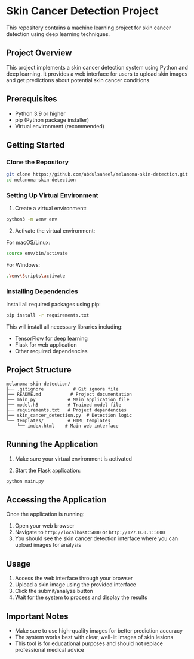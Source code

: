 # Skin Cancer Detection Project

This repository contains a machine learning project for skin cancer detection using deep learning techniques.

## Project Overview

This project implements a skin cancer detection system using Python and deep learning. It provides a web interface for users to upload skin images and get predictions about potential skin cancer conditions.

## Prerequisites

- Python 3.9 or higher
- pip (Python package installer)
- Virtual environment (recommended)

## Getting Started

### Clone the Repository

```bash
git clone https://github.com/abdulsaheel/melanoma-skin-detection.git
cd melanoma-skin-detection
```

### Setting Up Virtual Environment

1. Create a virtual environment:
```bash
python3 -m venv env
```

2. Activate the virtual environment:

For macOS/Linux:
```bash
source env/bin/activate
```

For Windows:
```bash
.\env\Scripts\activate
```

### Installing Dependencies

Install all required packages using pip:
```bash
pip install -r requirements.txt
```

This will install all necessary libraries including:
- TensorFlow for deep learning
- Flask for web application
- Other required dependencies

## Project Structure

```plaintext
melanoma-skin-detection/
├── .gitignore           # Git ignore file
├── README.md           # Project documentation
├── main.py            # Main application file
├── model.h5           # Trained model file
├── requirements.txt   # Project dependencies
├── skin_cancer_detection.py  # Detection logic
└── templates/         # HTML templates
    └── index.html    # Main web interface
```

## Running the Application

1. Make sure your virtual environment is activated

2. Start the Flask application:
```bash
python main.py
```

## Accessing the Application

Once the application is running:

1. Open your web browser
2. Navigate to `http://localhost:5000` or `http://127.0.0.1:5000`
3. You should see the skin cancer detection interface where you can upload images for analysis

## Usage

1. Access the web interface through your browser
2. Upload a skin image using the provided interface
3. Click the submit/analyze button
4. Wait for the system to process and display the results

## Important Notes

- Make sure to use high-quality images for better prediction accuracy
- The system works best with clear, well-lit images of skin lesions
- This tool is for educational purposes and should not replace professional medical advice

